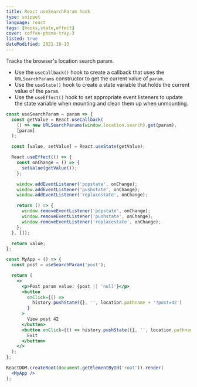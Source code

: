 ```yaml
---
title: React useSearchParam hook
type: snippet
language: react
tags: [hooks,state,effect]
cover: coffee-phone-tray-3
listed: true
dateModified: 2021-10-13
---
```


Tracks the browser's location search param.

- Use the `useCallback()` hook to create a callback that uses the `URLSearchParams` constructor to get the current value of `param`.
- Use the `useState()` hook to create a state variable that holds the current value of the `param`.
- Use the `useEffect()` hook to set appropriate event listeners to update the state variable when mounting and clean them up when unmounting.

```jsx
const useSearchParam = param => {
  const getValue = React.useCallback(
    () => new URLSearchParams(window.location.search).get(param),
    [param]
  );

  const [value, setValue] = React.useState(getValue);

  React.useEffect(() => {
    const onChange = () => {
      setValue(getValue());
    };

    window.addEventListener('popstate', onChange);
    window.addEventListener('pushstate', onChange);
    window.addEventListener('replacestate', onChange);

    return () => {
      window.removeEventListener('popstate', onChange);
      window.removeEventListener('pushstate', onChange);
      window.removeEventListener('replacestate', onChange);
    };
  }, []);

  return value;
};

const MyApp = () => {
  const post = useSearchParam('post');

  return (
    <>
      <p>Post param value: {post || 'null'}</p>
      <button
        onClick={() =>
          history.pushState({}, '', location.pathname + '?post=42')
        }
      >
        View post 42
      </button>
      <button onClick={() => history.pushState({}, '', location.pathname)}>
        Exit
      </button>
    </>
  );
};

ReactDOM.createRoot(document.getElementById('root')).render(
  <MyApp />
);
```
